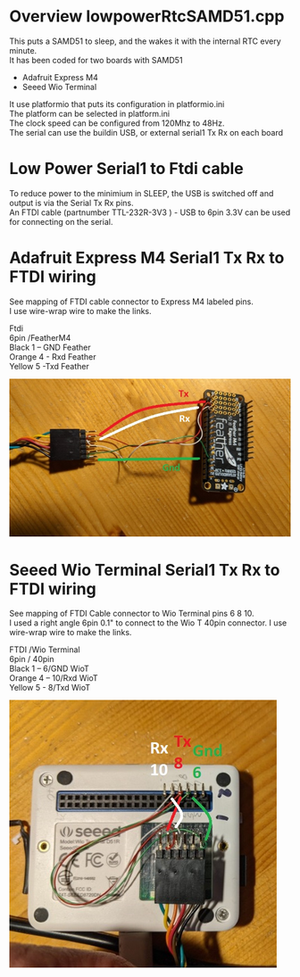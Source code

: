 # Overview lowpowerRtcSAMD51.cpp
This puts a SAMD51 to sleep, and the wakes it with the internal RTC every minute.   
It has been coded for two boards with SAMD51   
- Adafruit Express M4   
- Seeed Wio Terminal   

It use platformio that puts its configuration in platformio.ini   
The platform can be selected in platform.ini    
The clock speed can be configured from 120Mhz to 48Hz.  
The serial can use the buildin USB, or external serial1 Tx Rx on each board    

# Low Power Serial1 to Ftdi cable 

To reduce power to the minimium in SLEEP, the USB is switched off and output is via the Serial Tx Rx pins.    
An FTDI cable (partnumber TTL-232R-3V3 ) - USB to 6pin 3.3V can be used for connecting on the serial.   


# Adafruit Express M4 Serial1 Tx Rx  to FTDI wiring 
See mapping of FTDI cable connector to Express M4 labeled pins.    
I use wire-wrap wire to make the links.

Ftdi   
6pin     /FeatherM4   
Black  1 – GND Feather   
Orange 4 - Rxd Feather   
Yellow 5  -Txd Feather   

<picture>
 <img alt="board support hole dimensions" src="diagrams/afm4_wiring graphic.jpg">
</picture>   

# Seeed Wio Terminal Serial1 Tx Rx  to FTDI wiring 
 See mapping of FTDI Cable connector to Wio Terminal pins 6 8 10.    
I used a right angle 6pin 0.1" to connect to the Wio T 40pin connector.
I use wire-wrap wire to make the links.    

FTDI    /Wio Terminal    
6pin    /  40pin    
Black  1 – 6/GND WioT    
Orange 4 – 10/Rxd WioT    
Yellow 5 -  8/Txd WioT   

<picture>
 <img alt="board support hole dimensions" src="diagrams/wioterm_wiring graphic.jpg">
</picture>

